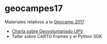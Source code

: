 # geocampes17

Materiales relativos a la [Geocamp 2017](http://2017.geocamp.es)

* [Charla sobre Geovoluntariado UPV](https://gitpitch.com/jsanz/geocampes17)
* Taller sobre CARTO Frames y el Python SDK
